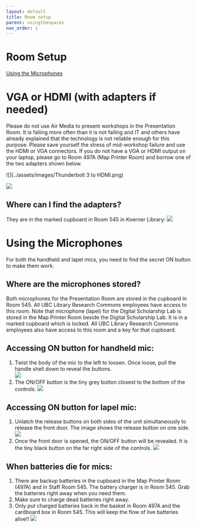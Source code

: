 ```yaml
---
layout: default
title: Room setup
parent: usingthespaces
nav_order: 1
---
```


# Room Setup
[Using the Microphones](#using-the-microphones)
# VGA or HDMI (with adapters if needed)

Please do not use Air Media to present workshops in the Presentation Room. It is failing more often than it is not failing and IT and others have already explained that the technology is not reliable enough for this purpose. 
Please save yourself the stress of mid-workshop failure and use the HDMI or VGA connectors. If you do not have a VGA or HDMI output on your laptop, please go to Room 497A (Map Printer Room) and borrow one of the two adapters shown below. 

![](../assets/images/Thunderbolt 3 to HDMI.png)


![](../assets/images/vgathunderbolt2.png)
  
## Where can I find the adapters?
They are in the marked cupboard in Room 545 in Koerner Library:
![](../assets/images/wherearetheadapters.png) 

# Using the Microphones
For both the handheld and lapel mics, you need to find the secret ON button to make them work.

## Where are the microphones stored?
Both microphones for the Presentation Room are stored in the cupboard in Room 545. All UBC Library Research Commons employees have access to this room. Note that microphone (lapel) for the Digital Scholarship Lab is stored in the Map Printer Room beside the Digital Scholarship Lab. It is in a marked cupboard which is locked. All UBC Library Research Commons employees also have access to this room and a key for that cupboard.

## Accessing ON button for handheld mic:
1. Twist the body of the mic to the left to loosen. Once loose, pull the handle shell down to reveal the buttons.<br>
![](../assets/images/handheldextension.jpg)
2. The ON/OFF button is the tiny grey button closest to the bottom of the controls.
![](../assets/images/handheld_buttons.jpg)

## Accessing ON button for lapel mic:
1. Unlatch the release buttons on both sides of the unit simultaneously to release the front door. The image shows the release button on one side.
![](../assets/images/lapelmicsidebuttons.jpg)
2. Once the front door is opened, the ON/OFF button will be revealed. It is the tiny black button on the far right side of the controls.
![](../assets/images/lapelmicinternalbuttons.jpg)

## When batteries die for mics:
1. There are backup batteries in the cupboard in the Map Printer Room (497A) and in Staff Room 545. The battery charger is in Room 545. Grab the batteries right away when you need them.
2. Make sure to charge dead batteries right away. 
3. Only put charged batteries back in the basket in Room 497A and the cardboard box in Room 545. This will keep the flow of live batteries alive!! 
![](../assets/images/batteriesandcharger.jpg)
